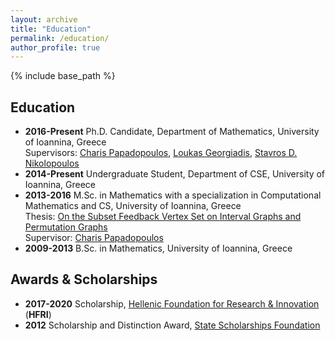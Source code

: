 ```yaml
---
layout: archive
title: "Education"
permalink: /education/
author_profile: true
---
```


{% include base_path %}

Education
-
* **2016-Present** Ph.D. Candidate, Department of Mathematics, University of Ioannina, Greece<br>Supervisors: [Charis Papadopoulos](http://www.cs.uoi.gr/~charis/), [Loukas Georgiadis](http://www.cse.uoi.gr/~loukas/), [Stavros D. Nikolopoulos](http://www.cse.uoi.gr/~stavros/)
* **2014-Present** Undergraduate Student, Department of CSE, University of Ioannina, Greece
* **2013-2016** M.Sc. in Mathematics with a specialization in Computational Mathematics and CS, University of Ioannina, Greece<br>Thesis: [On the Subset Feedback Vertex Set on Interval Graphs and Permutation Graphs](https://sptzimas.github.io/files/SpTzimas_MSc_Thesis.pdf)<br>Supervisor: [Charis Papadopoulos](http://www.cs.uoi.gr/~charis/) 
* **2009-2013** B.Sc. in Mathematics, University of Ioannina, Greece

Awards & Scholarships
-
* **2017-2020** Scholarship, [Hellenic Foundation for Research & Innovation](http://www.elidek.gr/en/) (**HFRI**)
* **2012** Scholarship and Distinction Award, [State Scholarships Foundation](https://www.iky.gr/en/)
